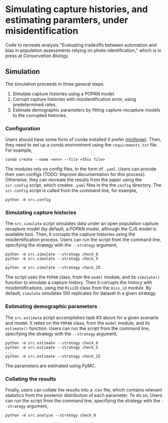 # Simulating capture histories, and estimating paramters, under misidentification

Code to recreate analysis "Evaluating tradeoffs between automation and bias in population assessments relying on photo-identification," which is in press at *Conservation Biology.*

## Simulation

The simulation proceeds in three general steps.

1. Simulate capture histories using a POPAN model. 
2. Corrupt capture histories with misidentification error, using predetermined rates.
3. Estimate demographic parameters by fitting capture-recapture models to the corrupted histories.

### Configuration

Users should have some form of conda installed (I prefer [miniforge](https://github.com/conda-forge/miniforge)). Then, they need to set up a conda environment using the `requirements.txt` file. For example,

```
conda create --name <env> --file <this file>
```

The modules rely on config files, in the form of `.yaml`. Users can provide their own configs (TODO: Improve documentation for this process). Otherwise, they can recreate the results from the paper using the `scr.config` script, which creates `.yaml` files in the the `config` directory. The `scr.config` script is called from the command line, for example,

```
python -m src.config 
```

### Simulating capture histories

The `src.simulate` script simulates data under an open population capture recapture model (by default, a POPAN model, although the CJS model is available too). Then, it corrupts the capture histories using the misidentification process. Users can run the script from the command line, specifying the strategy with the `--strategy` argument,

```
python -m src.simulate --strategy check_0
python -m src.simulate --strategy check_5
...
python -m src.simulate --strategy check_25

```

The script uses the `POPAN` class, from the `model` module, and its `simulate()` function to simulate a capture history. Then it corrupts the history with misidentifications, using the `MissID` class from the `miss_id` module. By default, `simulate` simulates 100 replicates for dataset in a given strategy. 

### Estimating demographic parameters

The `src.estimate` script accomplishes task #3 above for a given scenario and model. It relies on the `POPAN` class, from the `model` module, and its `estimate()` function. Users can run the script from the command line, specifying the strategy with the `--strategy` argument,

```
python -m src.estimate --strategy check_0
python -m src.estimate --strategy check_5
...
python -m src.estimate --strategy check_25

```

The parameters are estimated using PyMC. 

### Collating the results

Finally, users can collate the results into a .csv file, which contains relevant statistics from the posterior distribution of each parameter. To do so, Users can run the script from the command line, specifying the strategy with the `--strategy` argument,

```
python -m src.analyze --strategy check_0 
```
